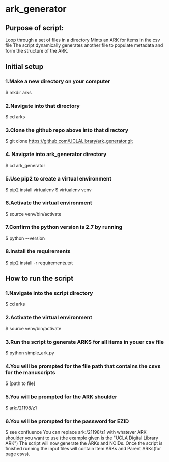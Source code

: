 # ark_generator

## Purpose of script:
Loop through a set of files in a directory
Mints an ARK for items in the csv file
The script dynamically generates another file to populate metadata and form the structure of the ARK.

## Initial setup
### 1.Make a new directory on your computer
  $ mkdir arks
### 2.Navigate into that directory
  $ cd arks
### 3.Clone the github repo above into that directory
  $ git clone https://github.com/UCLALibrary/ark_generator.git
### 4. Navigate into ark_generator directory
  $ cd ark_generator
### 5.Use pip2 to create a virtual environment
  $ pip2 install virtualenv
   $ virtualenv venv
### 6.Activate the virtual environment
  $ source venv/bin/activate
### 7.Confirm the python version is 2.7 by running 
  $ python --version
### 8.Install the requirements
  $ pip2 install -r requirements.txt

## How to run the script
### 1.Navigate into the script directory
  $ cd arks
### 2.Activate the virtual environment
  $ source venv/bin/activate
### 3.Run the script to generate ARKS for all items in youer csv file
  $ python simple_ark.py
### 4.You will be prompted for the file path that contains the csvs for the manuscripts
  $ [path to file]
### 5.You will be prompted for the ARK shoulder
  $ ark:/21198/z1
### 6.You will be prompted for the password for EZID
  $ see confluence
You can replace ark:/21198/z1 with whatever ARK shoulder you want to use (the example given is the "UCLA Digital Library ARK")
The script will now generate the ARKs and NOIDs. Once the script is finished running the input files will contain Item ARKs and Parent ARKs(for page csvs).
